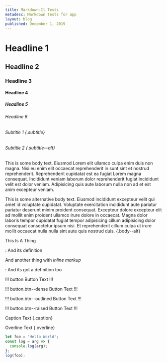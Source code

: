 ```yaml
---
title: Markdown-It Tests
metadesc: Markdown tests for app
layout: blog
published: December 1, 2019
---
```


# Headline 1

## Headline 2

### Headline 3

#### Headline 4

##### Headline 5

###### Headline 6

###### Subtitle 1 {.subtitle}

###### Subtitle 2 {.subtitle--alt}

This is some body text. Eiusmod Lorem elit ullamco culpa enim duis non magna. Nisi eu enim elit occaecat reprehenderit in sunt sint et nostrud reprehenderit. Reprehenderit cupidatat est ea fugiat Lorem magna consequat. Incididunt veniam laborum dolor reprehenderit fugiat incididunt velit est dolor veniam. Adipisicing quis aute laborum nulla non ad et est anim excepteur veniam.

This is some alternative body text. Eiusmod incididunt excepteur velit qui amet id voluptate cupidatat. Voluptate exercitation incididunt aute pariatur pariatur deserunt minim proident consequat. Excepteur dolore excepteur elit ad mollit enim proident ullamco irure dolore in occaecat. Magna dolor laboris tempor cupidatat fugiat tempor adipisicing cillum adipisicing dolor consequat consectetur ipsum nisi. Et reprehenderit cillum culpa ut irure mollit occaecat nulla nulla sint aute quis nostrud duis. {.body--alt}

This Is A Thing

: And its definition

And another thing with _inline markup_

: And its got a definition too

!!! button
Button Text
!!!

!!! button.btn--dense
Button Text
!!!

!!! button.btn--outlined
Button Text
!!!

!!! button.btn--raised
Button Text
!!!

Caption Text {.caption}

Overline Text {.overline}

```js
let foo = 'Hello World';
const log = arg => {
  console.log(arg);
};
log(foo);
```

